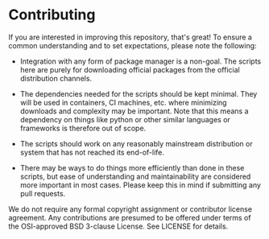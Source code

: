 # Contributing

If you are interested in improving this repository, that's great!
To ensure a common understanding and to set expectations, please note the
following:

* Integration with any form of package manager is a non-goal.
  The scripts here are purely for downloading official packages from the
  official distribution channels.
  
* The dependencies needed for the scripts should be kept minimal.
  They will be used in containers, CI machines, etc. where minimizing downloads
  and complexity may be important.
  Note that this means a dependency on things like python or other similar
  languages or frameworks is therefore out of scope.
  
* The scripts should work on any reasonably mainstream distribution or system
  that has not reached its end-of-life.
  
* There may be ways to do things more efficiently than done in these scripts,
  but ease of understanding and maintainability are considered more important
  in most cases.
  Please keep this in mind if submitting any pull requests.

We do not require any formal copyright assignment or contributor license
agreement.
Any contributions are presumed to be offered under terms of the OSI-approved
BSD 3-clause License.
See LICENSE for details.
